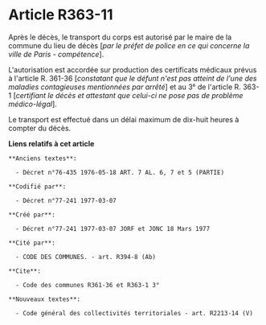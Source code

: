 # Article R363-11

Après le décès, le transport du corps est autorisé par le maire de la commune du lieu de décès [*par le préfet de police en
ce qui concerne la ville de Paris - compétence*].

L'autorisation est accordée sur production des certificats médicaux prévus à l'article R. 361-36 [*constatant que le défunt
n'est pas atteint de l'une des maladies contagieuses mentionnées par arrêté*] et au 3° de l'article R. 363-1 [*certifiant le
décès et attestant que celui-ci ne pose pas de problème médico-légal*].

Le transport est effectué dans un délai maximum de dix-huit heures à compter du décès.

**Liens relatifs à cet article**

	**Anciens textes**:

	  - Décret n°76-435 1976-05-18 ART. 7 AL. 6, 7 et 5 (PARTIE)

	**Codifié par**:

	  - Décret n°77-241 1977-03-07

	**Créé par**:

	  - Décret n°77-241 1977-03-07 JORF et JONC 18 Mars 1977

	**Cité par**:

	  - CODE DES COMMUNES. - art. R394-8 (Ab)

	**Cite**:

	  - Code des communes R361-36 et R363-1 3°

	**Nouveaux textes**:

	  - Code général des collectivités territoriales - art. R2213-14 (V)
